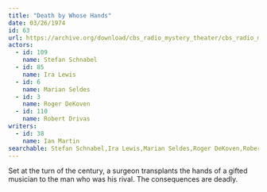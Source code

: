 ```yaml
---
title: "Death by Whose Hands"
date: 03/26/1974
id: 63
url: https://archive.org/download/cbs_radio_mystery_theater/cbs_radio_mystery_theater-0051-0100.zip/cbs_radio_mystery_theater-0051-0100%2Fcbsrmt_0063_death_by_whose_hand.mp3
actors:  
  - id: 109
    name: Stefan Schnabel  
  - id: 85
    name: Ira Lewis  
  - id: 6
    name: Marian Seldes  
  - id: 3
    name: Roger DeKoven  
  - id: 110
    name: Robert Drivas
writers:  
  - id: 38
    name: Ian Martin
searchable: Stefan Schnabel,Ira Lewis,Marian Seldes,Roger DeKoven,Robert Drivas Ian Martin
---
```

Set at the turn of the century, a surgeon transplants the hands of a gifted musician to the man who was his rival. The consequences are deadly.